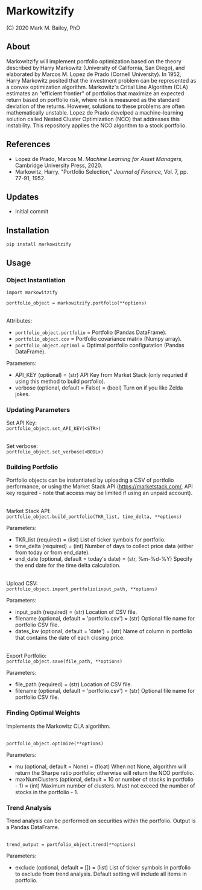 # Markowitzify

(C) 2020 Mark M. Bailey, PhD

## About

Markowitzify will implement portfolio optimization based on the theory described by Harry Markowitz (University of California, San Diego), and elaborated by Marcos M. Lopez de Prado (Cornell University).  In 1952, Harry Markowitz posited that the investment problem can be represented as a convex optimization algorithm.  Markowitz's Critial Line Algorithm (CLA) estimates an "efficient frontier" of portfolios that maximize an expected return based on portfolio risk, where risk is measured as the standard deviation of the returns.  However, solutions to these problems are often mathematically unstable.  Lopez de Prado develped a machine-learning solution called Nested Cluster Optimization (NCO) that addresses this instability.  This repository applies the NCO algorithm to a stock portfolio.

## References
* Lopez de Prado, Marcos M. *Machine Learning for Asset Managers,* Cambridge University Press, 2020.
* Markowitz, Harry. "Portfolio Selection," *Journal of Finance,* Vol. 7, pp. 77-91, 1952.

## Updates
* Initial commit

## Installation
`pip install markowitzify`

## Usage

### Object Instantiation
`import markowitzify`<br>

`portfolio_object = markowitzify.portfolio(**options)`<br><br>

Attributes:<br>
* `portfolio_object.portfolio` = Portfolio (Pandas DataFrame).
* `portfolio_object.cov` = Portfolio covariance matrix (Numpy array).
* `portfolio_object.optimal` = Optimal portfolio configuration (Pandas DataFrame).

Parameters:<br>
* API_KEY (optional) = (str) API Key from Market Stack (only requried if using this method to build portfolio).
* verbose (optional, default = False) = (bool) Turn on if you like Zelda jokes.

### Updating Parameters
Set API Key:<br>
`portfolio_object.set_API_KEY(<STR>)`<br><br>

Set verbose:<br>
`portfolio_object.set_verbose(<BOOL>)`<br>

### Building Portfolio
Portfolio objects can be instantiated by uploadng a CSV of portfolio performance, or using the Market Stack API (https://marketstack.com/, API key required - note that access may be limited if using an unpaid account).<br><br>

Market Stack API:<br>
`portfolio_object.build_portfolio(TKR_list, time_delta, **options)`<br>

Parameters:<br>
* TKR_list (required) = (list) List of ticker symbols for portfolio.
* time_delta (required) = (int) Number of days to collect price data (either from today or from end_date).
* end_date (optional, default = today's date) = (str, %m-%d-%Y) Specify the end date for the time delta calculation.<br><br>

Upload CSV:<br>
`portfolio_object.import_portfolio(input_path, **options)`<br>

Parameters:<br>
* input_path (required) = (str) Location of CSV file.
* filename (optional, default = 'portfolio.csv') = (str) Optional file name for portfolio CSV file.
* dates_kw (optional, default = 'date') = (str) Name of column in portfolio that contains the date of each closing price.<br><br>

Export Portfolio:<br>
`portfolio_object.save(file_path, **options)`<br>

Parameters:<br>
* file_path (required) = (str) Location of CSV file.
* filename (optional, default = 'portfolio.csv') = (str) Optional file name for portfolio CSV file.

### Finding Optimal Weights
Implements the Markowitz CLA algorithm.<br><br>

`portfolio_object.optimize(**options)`<br>

Parameters:<br>
* mu (optional, default = None) = (float) When not None, algorithm will return the Sharpe ratio portfolio; otherwise will return the NCO portfolio.
* maxNumClusters (optional, default = 10 or number of stocks in portfolio - 1) = (int) Maximum number of clusters.  Must not exceed the number of stocks in the portfolio - 1.


### Trend Analysis
Trend analysis can be performed on securities within the portfolio.  Output is a Pandas DataFrame.<br><br>

`trend_output = portfolio_object.trend(**options)`<br>

Parameters:<br>
* exclude (optional, default = []) = (list) List of ticker symbols in portfolio to exclude from trend analysis.  Default setting will include all items in portfolio.
